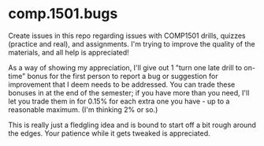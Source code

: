 # comp.1501.bugs

Create issues in this repo regarding issues with COMP1501 drills, quizzes (practice and real), and assignments. I'm trying to improve the quality of the materials, and all help is appreciated!

As a way of showing my appreciation, I'll give out 1 "turn one late drill to on-time" bonus for the first person to report a bug or suggestion for improvement that I deem needs to be addressed. You can trade these bonuses in at the end of the semester; if you have more than you need, I'll let you trade them in for 0.15% for each extra one you have - up to a reasonable maximum. (I'm thinking 2% or so.)

This is really just a fledgling idea and is bound to start off a bit rough around the edges. Your patience while it gets tweaked is appreciated.
